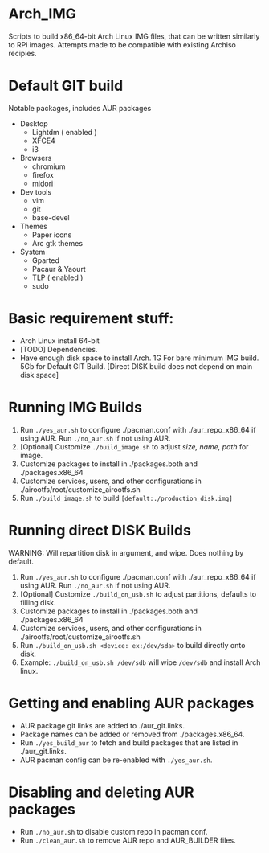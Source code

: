 # Arch_IMG
Scripts to build x86_64-bit Arch Linux IMG files, that can be written similarly to RPi images. Attempts made to be compatible with existing Archiso recipies.


# Default GIT build
Notable packages, includes AUR packages

   * Desktop
     - Lightdm ( enabled )
     - XFCE4
     - i3
   * Browsers
     - chromium
     - firefox
     - midori
   * Dev tools
     - vim
     - git
     - base-devel
   * Themes
     - Paper icons
     - Arc gtk themes
   * System
     - Gparted
     - Pacaur & Yaourt
     - TLP ( enabled )
     - sudo

# Basic requirement stuff:
  - Arch Linux install 64-bit
  - [TODO] Dependencies.
  - Have enough disk space to install Arch. 1G For bare minimum IMG build. 5Gb for Default GIT Build. [Direct DISK build does not depend on main disk space]

# Running IMG Builds
1. Run `./yes_aur.sh` to configure ./pacman.conf with ./aur_repo_x86_64 if using AUR. Run `./no_aur.sh` if not using AUR.
2. [Optional] Customize `./build_image.sh` to adjust *size, name, path* for image.
3. Customize packages to install in ./packages.both and ./packages.x86_64
4. Customize services, users, and other configurations in ./airootfs/root/customize_airootfs.sh
5. Run `./build_image.sh` to build `[default:./production_disk.img]`

# Running direct DISK Builds
WARNING: Will repartition disk in argument, and wipe. Does nothing by default.
1. Run `./yes_aur.sh` to configure ./pacman.conf with ./aur_repo_x86_64 if using AUR. Run `./no_aur.sh` if not using AUR.
2. [Optional] Customize `./build_on_usb.sh` to adjust partitions, defaults to filling disk.
3. Customize packages to install in ./packages.both and ./packages.x86_64
4. Customize services, users, and other configurations in ./airootfs/root/customize_airootfs.sh
5. Run `./build_on_usb.sh <device: ex:/dev/sda>` to build directly onto disk.
6. Example: `./build_on_usb.sh /dev/sdb` will wipe `/dev/sdb` and install Arch linux.

# Getting and enabling AUR packages
* AUR package git links are added to ./aur_git.links.
* Package names can be added or removed from ./packages.x86_64.
* Run `./yes_build_aur` to fetch and build packages that are listed in ./aur_git.links.
* AUR pacman config can be re-enabled with `./yes_aur.sh`.
# Disabling and deleting AUR packages
* Run `./no_aur.sh` to disable custom repo in pacman.conf.
* Run `./clean_aur.sh` to remove AUR repo and AUR_BUILDER files.
